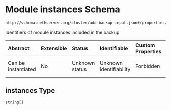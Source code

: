 # Module instances Schema

```txt
http://schema.nethserver.org/cluster/add-backup-input.json#/properties/instances
```

Identifiers of module instances included in the backup

| Abstract            | Extensible | Status         | Identifiable            | Custom Properties | Additional Properties | Access Restrictions | Defined In                                                                      |
| :------------------ | :--------- | :------------- | :---------------------- | :---------------- | :-------------------- | :------------------ | :------------------------------------------------------------------------------ |
| Can be instantiated | No         | Unknown status | Unknown identifiability | Forbidden         | Allowed               | none                | [add-backup-input.json\*](cluster/add-backup-input.json "open original schema") |

## instances Type

`string[]`

